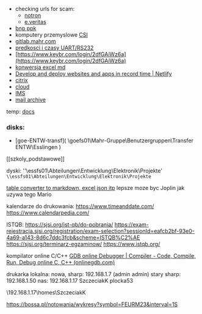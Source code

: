 - checking urls for scam:
	- [notron](https://safeweb.norton.com/)
	- [e.veritas](https://www.emailveritas.com/url-checker)
- [bnp ppk](https://sti24.tfi.bnpparibas.pl/client/login)
- komputery przemyslowe [CSI](https://sklep.csi.pl/49-komputery-up-up-square-up-core?orderby=price&orderway=asc&orderway=asc)
- [gitlab.mahr.com](gitlab.mahr.com)
- [predkosci i czasy UART/RS232](https://lucidar.me/en/serialib/most-used-baud-rates-table/)
- [https://www.keybr.com/login/2dfGAiWz6a](https://www.keybr.com/login/2dfGAiWz6a)
- [konwersja excel md](https://tableconvert.com/)
- [Develop and deploy websites and apps in record time | Netlify](https://www.netlify.com/)
- [citrix](https://citrix.mahr.com)
- [cloud](https://cloud.mahr.com/default.aspx)
- [IMS](http://ims.mahr.lan/)
- [mail archive](https://mailarchive.europe.mahr.lan)


temp: [docs](http://ims.mahr.lan/MahrGmbH/Processes/DienstreisePlanenBeantragenUndAbrechnen)

  
  

### disks:

- [goe-ENTW-transf]( \\goefs01\Mahr-Gruppe\Benutzergruppen\Transfer ENTW\Esslingen )

[[szkoly_podstawowe]]


dyski:
''\\essfs01\Abteilungen\Entwicklung\Elektronik\Projekte'
`\\essfs01\Abteilungen\Entwicklung\Elektronik\Projekte`



[table converter to markdown, excel json itp](https://tableconvert.com/excel-to-json)
lepsze moze byc Joplin jak uzywa tego Mario

kalendarze do drukowania:
https://www.timeanddate.com/
https://www.calendarpedia.com/

ISTQB:
https://sjsi.org/ist-qb/do-pobrania/
https://exam-rejestracja.sjsi.org/registration/exam-selection?sessionId=eafcb2bf-93e0-4a69-a143-8d6c7ddc3fcb&scheme=ISTQB%C2%AE
https://sjsi.org/terminarz-egzaminow/
https://www.istqb.org/


kompilator online C/C++
[GDB online Debugger | Compiler - Code, Compile, Run, Debug online C, C++ (onlinegdb.com)](https://www.onlinegdb.com/)


drukarka lokalna:
nowa, sharp: 192.168.1.7 (admin admin)
stary sharp: 192.168.1.50
nas: 192.168.1.17 SzczeciakK plocka53

\\192.168.1.17\homes\SzczeciakK



https://bossa.pl/notowania/wykresy?symbol=FEURM23&interval=1S
